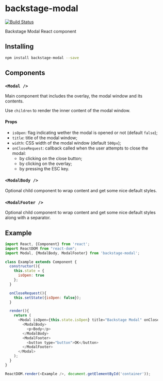# backstage-modal

[![Build Status](https://travis-ci.org/backstage-ui/backstage-modal.png?branch=master)](https://travis-ci.org/backstage-ui/backstage-modal)

Backstage Modal React component

## Installing

```bash
npm install backstage-modal --save
```

## Components

### `<Modal />`

Main component that includes the overlay, the modal window and its contents.

Use `children` to render the inner content of the modal window.

#### Props

* `isOpen`: flag indicating wether the modal is opened or not (default `false`);
* `title`: title of the modal window;
* `width`: CSS width of the modal window (default `500px`);
* `onCloseRequest`: callback called when the user attempts to close the modal:
  * by clicking on the close button;
  * by clicking on the overlay;
  * by pressing the ESC key.

### `<ModalBody />`

Optional child component to wrap content and get some nice default styles.

### `<ModalFooter />`

Optional child component to wrap content and get some nice default styles along
with a separator.


## Example

```js
import React, {Component} from 'react';
import ReactDOM from "react-dom";
import Modal, {ModalBody, ModalFooter} from 'backstage-modal';

class Example extends Component {
  constructor(){
    this.state = {
      isOpen: true
    };
  }

  onCloseRequest(){
    this.setState({isOpen: false});
  }

  render(){
    return (
      <Modal isOpen={this.state.isOpen} title="Backstage Modal" onCloseRequest={() => this.onCloseRequest}>
        <ModalBody>
          <p>Body</p>
        </ModalBody>
        <ModalFooter>
          <button type="button">OK</button>
        </ModalFooter>
      </Modal>
    );
  }
}

ReactDOM.render(<Example />, document.getElementById('container'));
```

